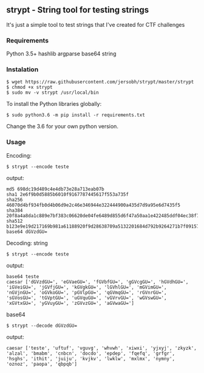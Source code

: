 ## strypt - String tool for testing strings
It's just a simple tool to test strings that I've created for CTF challenges

### Requirements
Python 3.5+
hashlib
argparse
base64
string

### Instalation
```
$ wget https://raw.githubusercontent.com/jersobh/strypt/master/strypt
$ chmod +x strypt 
$ sudo mv -v strypt /usr/local/bin 
```

To install the Python libraries globally:

```
$ sudo python3.6 -m pip install -r requirements.txt
```
Change the 3.6 for your own python version.

### Usage
Encoding:
```
$ strypt --encode teste
```
output:
```
md5 698dc19d489c4e4db73e28a713eab07b
sha1 2e6f9b0d5885b6010f9167787445617f553a735f
sha256 46070d4bf934fb0d4b06d9e2c46e346944e322444900a435d7d9a95e6d7435f5
sha384 20f8a4a8da1c889e7bf383c06620de04fe6489d855d6f47a50aa1e422485ddf04ec38f7cb0ace1c22c951bc479757555
sha512 b123e9e19d217169b981a61188920f9d28638709a5132201684d792b9264271b7f09157ed4321b1c097f7a4abecfc0977d40a7ee599c845883bd1074ca23c4af
base64 dGVzdGU=
```

Decoding: 
string
```
$ strypt --encode teste
```
output:
```
base64 teste
caesar ['dGVzdGU=', 'eGVaeGU=', 'fGVbfGU=', 'gGVcgGU=', 'hGVdhGU=', 'iGVeiGU=', 'jGVfjGU=', 'kGVgkGU=', 'lGVhlGU=', 'mGVimGU=', 'nGVjnGU=', 'oGVkoGU=', 'pGVlpGU=', 'qGVmqGU=', 'rGVnrGU=', 'sGVosGU=', 'tGVptGU=', 'uGVquGU=', 'vGVrvGU=', 'wGVswGU=', 'xGVtxGU=', 'yGVuyGU=', 'zGVvzGU=', 'aGVwaGU=']
```

base64
```
$ strypt --decode dGVzdGU=
```
output:
```
caesar ['teste', 'uftuf', 'vguvg', 'whvwh', 'xiwxi', 'yjxyj', 'zkyzk', 'alzal', 'bmabm', 'cnbcn', 'docdo', 'epdep', 'fqefq', 'grfgr', 'hsghs', 'ithit', 'juiju', 'kvjkv', 'lwklw', 'mxlmx', 'nymny', 'oznoz', 'paopa', 'qbpqb']
```
